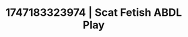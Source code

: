 ---
categories:
- Immersive erotica
- Erotic focus
- Sultry laughter
- Latex & lace
- Office affair
image: /assets/images/1747183323974.webp
layout: post
seo:
  description: Featured content with exclusive ABDL Play, Scat Fetish. HD images available.
  keywords: ABDL Play, Scat Fetish
  og_image: /assets/images/1747183323974.webp
  schema_type: VisualArtwork
tags:
- '#1747183323974'
- Scat Fetish
- ABDL Play
title: 1747183323974 | Scat Fetish ABDL Play
---